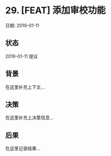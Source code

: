 # 29. [FEAT] 添加审校功能

日期: 2019-01-11

## 状态

2019-01-11 提议

## 背景

在这里补充上下文...

## 决策

在这里补充上决策信息...

## 后果

在这里记录结果...
